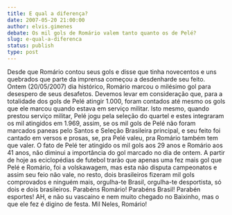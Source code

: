 ```yaml
---
title: E qual a diferença?
date: 2007-05-20 21:00:00
author: elvis.gimenes
debate: Os mil gols de Romário valem tanto quanto os de Pelé?
slug: e-qual-a-diferenca
status: publish 
type: post
---
```


Desde que Romário contou seus gols e disse que tinha novecentos e uns quebrados que parte da imprensa começou a desdenharde seu feito. Ontem (20/05/2007) dia histórico, Romário marcou o milésimo gol para desespero de seus desafetos. Devemos levar em consideração que, para a totalidade dos gols de Pelé atingir 1.000, foram contados até mesmo os gols que ele marcou quando estava em serviço militar. Isto mesmo, quando prestou serviço militar, Pelé jogu pela seleção do quartel e estes integraram os mil atingidos em 1.969, assim, se os mil gols de Pelé não foram marcados paneas pelo Santos e Seleção Brasileira principal, e seu feito foi cantado em versos e prosas, se, pra Pelé valeu, pra Romário também tem que valer. O fato de Pelé ter atingido os mil gols aos 29 anos e Romário aos 41 anos, não diminui a importância do gol marcado no dia de ontem. A partir de hoje as eciclopédias de futebol trarão que apenas uma fez mais gol que Pelé e Romário, foi a volskawagem, mas esta não disputa campeonatos e assim seu feio não vale, no resto, dois brasileiros fizeram mil gols comprovados e ninguém mais, orgulha-te Brasil, orgulha-te desportista, só dois e dois brasileiros. Parabéns Romário! Parabéns Brasil! Parabén esportes! AH, e não su vascaino e nem muito chegado no Baixinho, mas o que ele fez é digino de festa. Mil Neles, Romário!
